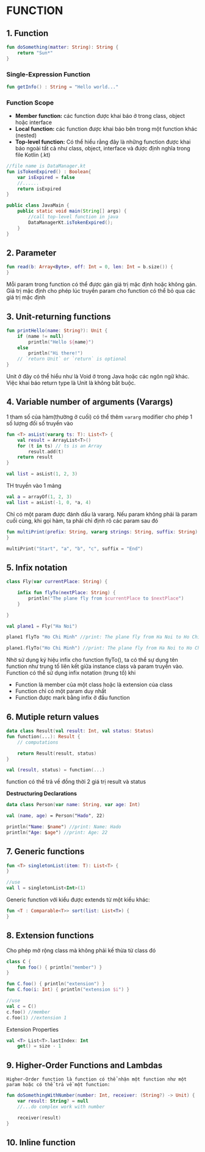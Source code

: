 # FUNCTION

## 1. Function

```kotlin
fun doSomething(matter: String): String {
    return "Sun*"
}
```
### Single-Expression Function
```kotlin
fun getInfo() : String = "Hello world..."
```

### Function Scope
- **Member function:** các function được khai báo ở trong class, object hoặc interface
- **Local function:** các function được khai báo bên trong một function khác (nested)
- **Top-level function:** Có thể hiểu rằng đây là những function được khai báo ngoài tất cả như class, object, interface và được định nghĩa trong file Kotlin (.kt)
```kotlin
//file name is DataManager.kt
fun isTokenExpired() : Boolean{
    var isExpired = false
    //......
    return isExpired
}
```
```java
public class JavaMain {
    public static void main(String[] args) {
        //call top-level function in java
        DataManagerKt.isTokenExpired();
    }
}
```

## 2. Parameter
```kotlin
fun read(b: Array<Byte>, off: Int = 0, len: Int = b.size()) {
}
```
Mỗi param trong function có thể được gán giá trị mặc định hoặc không gán. Giá trị mặc định cho phép lúc truyền param cho function có thể bỏ qua các giá trị mặc định

## 3. Unit-returning functions
```kotlin
fun printHello(name: String?): Unit {
    if (name != null)
        println("Hello ${name}")
    else
        println("Hi there!")
    // `return Unit` or `return` is optional
}
```
Unit ở đây có thể hiểu như là Void ở trong Java hoặc các ngôn ngữ khác. Việc khai báo return type là Unit là không bắt buộc. 

## 4. Variable number of arguments (Varargs)
1 tham số của hàm(thường ở cuối) có thể thêm `vararg` modifier cho phép 1 số lượng đối số truyền vào
```kotlin
fun <T> asList(vararg ts: T): List<T> {
    val result = ArrayList<T>()
    for (t in ts) // ts is an Array
        result.add(t)
    return result
}

val list = asList(1, 2, 3)
```
TH truyền vào 1 mảng
```kotlin
val a = arrayOf(1, 2, 3)
val list = asList(-1, 0, *a, 4)
```

 Chỉ có một param được đánh dấu là vararg. Nếu param không phải là param cuối cùng, khi gọi hàm, ta phải chỉ định rõ các param sau đó

 ```kotlin
fun multiPrint(prefix: String, vararg strings: String, suffix: String) {
}

multiPrint("Start", "a", "b", "c", suffix = "End")
 ```



## 5. Infix notation
```kotlin
class Fly(var currentPlace: String) {

    infix fun flyTo(nextPlace: String) {
        println("The plane fly from $currentPlace to $nextPlace")
    }

}

val plane1 = Fly("Ha Noi")

plane1 flyTo "Ho Chi Minh" //print: The plane fly from Ha Noi to Ho Chi Minh

plane1.flyTo("Ho Chi Minh") //print: The plane fly from Ha Noi to Ho Chi Minh
```
Nhờ sử dụng ký hiệu infix cho function flyTo(), ta có thể sự dụng tên function như trung tố liên kết giữa instance class và param truyền vào. Function có thể sử dụng infix notation (trung tố) khi

- Function là member của một class hoặc là extension của class
- Function chỉ có một param duy nhất
- Function được mark bằng infix ở đầu function

## 6. Mutiple return values
```kotlin
data class Result(val result: Int, val status: Status)
fun function(...): Result {
    // computations

    return Result(result, status)
}

val (result, status) = function(...)
```
function có thể trả về đồng thời 2 giá trị result và status

**Destructuring Declarations**
```kotlin
data class Person(var name: String, var age: Int)

val (name, age) = Person("Hado", 22)

println("Name: $name") //print: Name: Hado
println("Age: $age") //print: Age: 22
```

## 7. Generic functions
```kotlin
fun <T> singletonList(item: T): List<T> {
}

//use
val l = singletonList<Int>(1)
```
Generic function với kiểu được extends từ một kiểu khác:

```kotlin
fun <T : Comparable<T>> sort(list: List<T>) {
}
```

## 8. Extension functions
Cho phép mở rộng class mà không phải kế thừa từ class đó
```kotlin
class C {
    fun foo() { println("member") }
}

fun C.foo() { println("extension") }
fun C.foo(i: Int) { println("extension $i") }

//use
val c = C()
c.foo() //member
c.foo(1) //extension 1
```

Extension Properties
```kotlin
val <T> List<T>.lastIndex: Int
    get() = size - 1
```

## 9. Higher-Order Functions and Lambdas
    Higher-Order function là function có thể nhận một function như một param hoặc có thể trả về một function:
```kotlin
fun doSomethingWithNumber(number: Int, receiver: (String?) -> Unit) {
    var result: String? = null
    //...do complex work with number

    receiver(result)
}
```

## 10. Inline function




